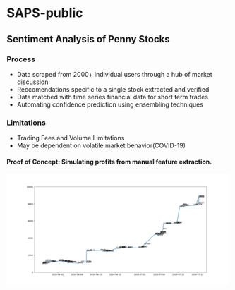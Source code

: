 # SAPS-public
## **Sentiment Analysis of Penny Stocks**
### **Process**
- Data scraped from 2000+ individual users through a hub of market discussion
- Reccomendations specific to a single stock extracted and verified
- Data matched with time series financial data for short term trades
- Automating confidence prediction using ensembling techniques
### **Limitations**
- Trading Fees and Volume Limitations
- May be dependent on volatile market behavior(COVID-19)

#### **Proof of Concept: Simulating profits from manual feature extraction.** 
![Proof Of Concept](https://github.com/justinmiller33/SAPS-public/blob/master/pocWhole.png)
